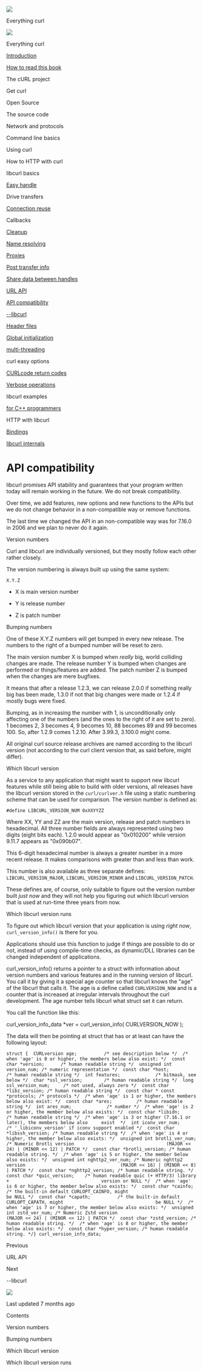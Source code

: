 <a href="../index.html" class="link-a079aa82--primary-53a25e66--logoLink-10d08504"></a>

<img src="https://gblobscdn.gitbook.com/orgs%2F-LxuH0qSm4xO9nWfEBlB%2Favatar.png?alt=media" class="image-67b14f24--avatar-1c1d03ec" />

<span class="text-4505230f--UIH400-4e41e82a--textContentFamily-49a318e1--spaceNameText-677c2969">Everything curl</span>

<a href="../index.html" class="link-a079aa82--primary-53a25e66--logoLink-10d08504"></a>

<img src="https://gblobscdn.gitbook.com/orgs%2F-LxuH0qSm4xO9nWfEBlB%2Favatar.png?alt=media" class="image-67b14f24--avatar-1c1d03ec" />

<span class="text-4505230f--UIH400-4e41e82a--textContentFamily-49a318e1--spaceNameText-677c2969">Everything curl</span>

<a href="../index.html" class="navButton-94f2579c--navButtonClickable-161b88ca"><span class="text-4505230f--UIH300-2063425d--textContentFamily-49a318e1--navButtonLabel-14a4968f">Introduction</span></a>

<a href="../how-to-read.html" class="navButton-94f2579c--navButtonClickable-161b88ca"><span class="text-4505230f--UIH300-2063425d--textContentFamily-49a318e1--navButtonLabel-14a4968f">How to read this book</span></a>

<span class="text-4505230f--UIH300-2063425d--textContentFamily-49a318e1--navButtonLabel-14a4968f">The cURL project</span>

<span class="text-4505230f--UIH300-2063425d--textContentFamily-49a318e1--navButtonLabel-14a4968f">Get curl</span>

<span class="text-4505230f--UIH300-2063425d--textContentFamily-49a318e1--navButtonLabel-14a4968f">Open Source</span>

<span class="text-4505230f--UIH300-2063425d--textContentFamily-49a318e1--navButtonLabel-14a4968f">The source code</span>

<span class="text-4505230f--UIH300-2063425d--textContentFamily-49a318e1--navButtonLabel-14a4968f">Network and protocols</span>

<span class="text-4505230f--UIH300-2063425d--textContentFamily-49a318e1--navButtonLabel-14a4968f">Command line basics</span>

<span class="text-4505230f--UIH300-2063425d--textContentFamily-49a318e1--navButtonLabel-14a4968f">Using curl</span>

<span class="text-4505230f--UIH300-2063425d--textContentFamily-49a318e1--navButtonLabel-14a4968f">How to HTTP with curl</span>

<span class="text-4505230f--UIH300-2063425d--textContentFamily-49a318e1--navButtonLabel-14a4968f">libcurl basics</span>

<a href="easyhandle.html" class="navButton-94f2579c--pageItemWithChildrenNested-2c5d8183--navButtonClickable-161b88ca"><span class="text-4505230f--UIH300-2063425d--textContentFamily-49a318e1--navButtonLabel-14a4968f">Easy handle</span></a>

<span class="text-4505230f--UIH300-2063425d--textContentFamily-49a318e1--navButtonLabel-14a4968f">Drive transfers</span>

<a href="connectionreuse.html" class="navButton-94f2579c--pageItemWithChildrenNested-2c5d8183--navButtonClickable-161b88ca"><span class="text-4505230f--UIH300-2063425d--textContentFamily-49a318e1--navButtonLabel-14a4968f">Connection reuse</span></a>

<span class="text-4505230f--UIH300-2063425d--textContentFamily-49a318e1--navButtonLabel-14a4968f">Callbacks</span>

<a href="cleanup.html" class="navButton-94f2579c--pageItemWithChildrenNested-2c5d8183--navButtonClickable-161b88ca"><span class="text-4505230f--UIH300-2063425d--textContentFamily-49a318e1--navButtonLabel-14a4968f">Cleanup</span></a>

<a href="names.html" class="navButton-94f2579c--pageItemWithChildrenNested-2c5d8183--navButtonClickable-161b88ca"><span class="text-4505230f--UIH300-2063425d--textContentFamily-49a318e1--navButtonLabel-14a4968f">Name resolving</span></a>

<a href="proxies.html" class="navButton-94f2579c--pageItemWithChildrenNested-2c5d8183--navButtonClickable-161b88ca"><span class="text-4505230f--UIH300-2063425d--textContentFamily-49a318e1--navButtonLabel-14a4968f">Proxies</span></a>

<a href="getinfo.html" class="navButton-94f2579c--pageItemWithChildrenNested-2c5d8183--navButtonClickable-161b88ca"><span class="text-4505230f--UIH300-2063425d--textContentFamily-49a318e1--navButtonLabel-14a4968f">Post transfer info</span></a>

<a href="sharing.html" class="navButton-94f2579c--pageItemWithChildrenNested-2c5d8183--navButtonClickable-161b88ca"><span class="text-4505230f--UIH300-2063425d--textContentFamily-49a318e1--navButtonLabel-14a4968f">Share data between handles</span></a>

<a href="url.html" class="navButton-94f2579c--pageItemWithChildrenNested-2c5d8183--navButtonClickable-161b88ca"><span class="text-4505230f--UIH300-2063425d--textContentFamily-49a318e1--navButtonLabel-14a4968f">URL API</span></a>

<a href="api.html" class="navButton-94f2579c--pageItemWithChildrenNested-2c5d8183--navButtonClickable-161b88ca--navButtonOpened-6a88552e"><span class="text-4505230f--UIH300-2063425d--textContentFamily-49a318e1--navButtonLabel-14a4968f">API compatibility</span></a>

<a href="libcurl.html" class="navButton-94f2579c--pageItemWithChildrenNested-2c5d8183--navButtonClickable-161b88ca"><span class="text-4505230f--UIH300-2063425d--textContentFamily-49a318e1--navButtonLabel-14a4968f">--libcurl</span></a>

<a href="headers.html" class="navButton-94f2579c--pageItemWithChildrenNested-2c5d8183--navButtonClickable-161b88ca"><span class="text-4505230f--UIH300-2063425d--textContentFamily-49a318e1--navButtonLabel-14a4968f">Header files</span></a>

<a href="globalinit.html" class="navButton-94f2579c--pageItemWithChildrenNested-2c5d8183--navButtonClickable-161b88ca"><span class="text-4505230f--UIH300-2063425d--textContentFamily-49a318e1--navButtonLabel-14a4968f">Global initialization</span></a>

<a href="threading.html" class="navButton-94f2579c--pageItemWithChildrenNested-2c5d8183--navButtonClickable-161b88ca"><span class="text-4505230f--UIH300-2063425d--textContentFamily-49a318e1--navButtonLabel-14a4968f">multi-threading</span></a>

<span class="text-4505230f--UIH300-2063425d--textContentFamily-49a318e1--navButtonLabel-14a4968f">curl easy options</span>

<a href="curlcode.html" class="navButton-94f2579c--pageItemWithChildrenNested-2c5d8183--navButtonClickable-161b88ca"><span class="text-4505230f--UIH300-2063425d--textContentFamily-49a318e1--navButtonLabel-14a4968f">CURLcode return codes</span></a>

<a href="verbose.html" class="navButton-94f2579c--pageItemWithChildrenNested-2c5d8183--navButtonClickable-161b88ca"><span class="text-4505230f--UIH300-2063425d--textContentFamily-49a318e1--navButtonLabel-14a4968f">Verbose operations</span></a>

<span class="text-4505230f--UIH300-2063425d--textContentFamily-49a318e1--navButtonLabel-14a4968f">libcurl examples</span>

<a href="cplusplus.html" class="navButton-94f2579c--pageItemWithChildrenNested-2c5d8183--navButtonClickable-161b88ca"><span class="text-4505230f--UIH300-2063425d--textContentFamily-49a318e1--navButtonLabel-14a4968f">for C++ programmers</span></a>

<span class="text-4505230f--UIH300-2063425d--textContentFamily-49a318e1--navButtonLabel-14a4968f">HTTP with libcurl</span>

<a href="../bindings.html" class="navButton-94f2579c--navButtonClickable-161b88ca"><span class="text-4505230f--UIH300-2063425d--textContentFamily-49a318e1--navButtonLabel-14a4968f">Bindings</span></a>

<a href="../internals.html" class="navButton-94f2579c--navButtonClickable-161b88ca"><span class="text-4505230f--UIH300-2063425d--textContentFamily-49a318e1--navButtonLabel-14a4968f">libcurl internals</span></a>

<a href="../bookindex.html" class="navButton-94f2579c--navButtonClickable-161b88ca"><span class="text-4505230f--UIH300-2063425d--textContentFamily-49a318e1--navButtonLabel-14a4968f"></span></a>

<a href="https://www.gitbook.com/?utm_source=content&amp;utm_medium=trademark&amp;utm_campaign=curl-1" class="reset-3c756112--trademark-a8da4b94"></a>

<span class="text-4505230f--TextH200-a3425406--textUIFamily-5ebd8e40"></span>

# <span class="text-4505230f--DisplayH900-bfb998fa--textContentFamily-49a318e1">API compatibility</span>

<span class="text-4505230f--UIH300-2063425d--textUIFamily-5ebd8e40--text-8ee2c8b2"></span>

<span class="text-4505230f--UIH300-2063425d--textUIFamily-5ebd8e40--text-8ee2c8b2"></span>

<span class="text-4505230f--TextH400-3033861f--textContentFamily-49a318e1"><span data-key="21632493d67f4f1a925126c6b7648044"><span data-offset-key="21632493d67f4f1a925126c6b7648044:0">libcurl promises API stability and guarantees that your program written today will remain working in the future. We do not break compatibility.</span></span></span>

<span class="text-4505230f--TextH400-3033861f--textContentFamily-49a318e1"><span data-key="8a36e44f4f9940d3b8506cc0b58c4e64"><span data-offset-key="8a36e44f4f9940d3b8506cc0b58c4e64:0">Over time, we add features, new options and new functions to the APIs but we do not change behavior in a non-compatible way or remove functions.</span></span></span>

<span class="text-4505230f--TextH400-3033861f--textContentFamily-49a318e1"><span data-key="471d54b6f4e0471c9c9c283e90a6729e"><span data-offset-key="471d54b6f4e0471c9c9c283e90a6729e:0">The last time we changed the API in an non-compatible way was for 7.16.0 in 2006 and we plan to never do it again.</span></span></span>

<span class="text-4505230f--HeadingH700-04e1a2a3--textContentFamily-49a318e1"><span data-key="fcf73fb0417c4507860e8b99d17aba17"><span data-offset-key="fcf73fb0417c4507860e8b99d17aba17:0">Version numbers</span></span></span>

<span class="text-4505230f--TextH400-3033861f--textContentFamily-49a318e1"><span data-key="84028ad9d2fa4a97b8e919979505b830"><span data-offset-key="84028ad9d2fa4a97b8e919979505b830:0">Curl and libcurl are individually versioned, but they mostly follow each other rather closely.</span></span></span>

<span class="text-4505230f--TextH400-3033861f--textContentFamily-49a318e1"><span data-key="f8f9e06194474600a6bb806445cce088"><span data-offset-key="f8f9e06194474600a6bb806445cce088:0">The version numbering is always built up using the same system:</span></span></span>

    X.Y.Z

- <span class="text-4505230f--TextH400-3033861f--textContentFamily-49a318e1"><span data-key="1adc03a1ed754d9bb5ced3479879b667"><span data-offset-key="1adc03a1ed754d9bb5ced3479879b667:0">X is main version number</span></span></span>

- <span class="text-4505230f--TextH400-3033861f--textContentFamily-49a318e1"><span data-key="df77ff5c900e4c91b7d5529b54e6273d"><span data-offset-key="df77ff5c900e4c91b7d5529b54e6273d:0">Y is release number</span></span></span>

- <span class="text-4505230f--TextH400-3033861f--textContentFamily-49a318e1"><span data-key="d99349fc66d94267bb07dda3e448db8e"><span data-offset-key="d99349fc66d94267bb07dda3e448db8e:0">Z is patch number</span></span></span>

<span class="text-4505230f--HeadingH700-04e1a2a3--textContentFamily-49a318e1"><span data-key="7cc28972c93a48c3911d1dacb4e34273"><span data-offset-key="7cc28972c93a48c3911d1dacb4e34273:0">Bumping numbers</span></span></span>

<span class="text-4505230f--TextH400-3033861f--textContentFamily-49a318e1"><span data-key="a321198d15c44e27a0863cbd415f8b34"><span data-offset-key="a321198d15c44e27a0863cbd415f8b34:0">One of these X.Y.Z numbers will get bumped in every new release. The numbers to the right of a bumped number will be reset to zero.</span></span></span>

<span class="text-4505230f--TextH400-3033861f--textContentFamily-49a318e1"><span data-key="621eccd9922c4a5f85159739050c54c8"><span data-offset-key="621eccd9922c4a5f85159739050c54c8:0">The main version number X is bumped when </span><span data-offset-key="621eccd9922c4a5f85159739050c54c8:1">_really_</span><span data-offset-key="621eccd9922c4a5f85159739050c54c8:2"> big, world colliding changes are made. The release number Y is bumped when changes are performed or things/features are added. The patch number Z is bumped when the changes are mere bugfixes.</span></span></span>

<span class="text-4505230f--TextH400-3033861f--textContentFamily-49a318e1"><span data-key="a81d2c6bc984413ea97f706188affabb"><span data-offset-key="a81d2c6bc984413ea97f706188affabb:0">It means that after a release 1.2.3, we can release 2.0.0 if something really big has been made, 1.3.0 if not that big changes were made or 1.2.4 if mostly bugs were fixed.</span></span></span>

<span class="text-4505230f--TextH400-3033861f--textContentFamily-49a318e1"><span data-key="ca35699139144008adfa60287355b809"><span data-offset-key="ca35699139144008adfa60287355b809:0">Bumping, as in increasing the number with 1, is unconditionally only affecting one of the numbers (and the ones to the right of it are set to zero). 1 becomes 2, 3 becomes 4, 9 becomes 10, 88 becomes 89 and 99 becomes 100. So, after 1.2.9 comes 1.2.10. After 3.99.3, 3.100.0 might come.</span></span></span>

<span class="text-4505230f--TextH400-3033861f--textContentFamily-49a318e1"><span data-key="e357de595aa547eb9187ade3a2c8745b"><span data-offset-key="e357de595aa547eb9187ade3a2c8745b:0">All original curl source release archives are named according to the libcurl version (not according to the curl client version that, as said before, might differ).</span></span></span>

<span class="text-4505230f--HeadingH700-04e1a2a3--textContentFamily-49a318e1"><span data-key="6d47069220bc4bdd86f6b4dae2dbadec"><span data-offset-key="6d47069220bc4bdd86f6b4dae2dbadec:0">Which libcurl version</span></span></span>

<span class="text-4505230f--TextH400-3033861f--textContentFamily-49a318e1"><span data-key="5cc98fddfa394f9396409b92fc725e6d"><span data-offset-key="5cc98fddfa394f9396409b92fc725e6d:0">As a service to any application that might want to support new libcurl features while still being able to build with older versions, all releases have the libcurl version stored in the </span><span data-offset-key="5cc98fddfa394f9396409b92fc725e6d:1">`curl/curlver.h`</span><span data-offset-key="5cc98fddfa394f9396409b92fc725e6d:2"> file using a static numbering scheme that can be used for comparison. The version number is defined as:</span></span></span>

    #define LIBCURL_VERSION_NUM 0xXXYYZZ

<span class="text-4505230f--TextH400-3033861f--textContentFamily-49a318e1"><span data-key="d5273ef04dd04cebb65d2fcb0a2f4084"><span data-offset-key="d5273ef04dd04cebb65d2fcb0a2f4084:0">Where XX, YY and ZZ are the main version, release and patch numbers in hexadecimal. All three number fields are always represented using two digits (eight bits each). 1.2.0 would appear as "0x010200" while version 9.11.7 appears as "0x090b07".</span></span></span>

<span class="text-4505230f--TextH400-3033861f--textContentFamily-49a318e1"><span data-key="bbee3f260aff4b129a584c37e6c61bff"><span data-offset-key="bbee3f260aff4b129a584c37e6c61bff:0">This 6-digit hexadecimal number is always a greater number in a more recent release. It makes comparisons with greater than and less than work.</span></span></span>

<span class="text-4505230f--TextH400-3033861f--textContentFamily-49a318e1"><span data-key="73d43a99825942bcbd472a0a14792f96"><span data-offset-key="73d43a99825942bcbd472a0a14792f96:0">This number is also available as three separate defines: </span><span data-offset-key="73d43a99825942bcbd472a0a14792f96:1">`LIBCURL_VERSION_MAJOR`</span><span data-offset-key="73d43a99825942bcbd472a0a14792f96:2">, </span><span data-offset-key="73d43a99825942bcbd472a0a14792f96:3">`LIBCURL_VERSION_MINOR`</span><span data-offset-key="73d43a99825942bcbd472a0a14792f96:4"> and </span><span data-offset-key="73d43a99825942bcbd472a0a14792f96:5">`LIBCURL_VERSION_PATCH`</span><span data-offset-key="73d43a99825942bcbd472a0a14792f96:6">.</span></span></span>

<span class="text-4505230f--TextH400-3033861f--textContentFamily-49a318e1"><span data-key="2ef6b928b4a24463858a708c77d2d7c0"><span data-offset-key="2ef6b928b4a24463858a708c77d2d7c0:0">These defines are, of course, only suitable to figure out the version number built </span><span data-offset-key="2ef6b928b4a24463858a708c77d2d7c0:1">_just now_</span><span data-offset-key="2ef6b928b4a24463858a708c77d2d7c0:2"> and they will not help you figuring out which libcurl version that is used at run-time three years from now.</span></span></span>

<span class="text-4505230f--HeadingH700-04e1a2a3--textContentFamily-49a318e1"><span data-key="5e4f86f4dcfa488782932ab6bda14d75"><span data-offset-key="5e4f86f4dcfa488782932ab6bda14d75:0">Which libcurl version runs</span></span></span>

<span class="text-4505230f--TextH400-3033861f--textContentFamily-49a318e1"><span data-key="a2bb12e70f01429d8523374c9f7852e6"><span data-offset-key="a2bb12e70f01429d8523374c9f7852e6:0">To figure out which libcurl version that your application is using </span><span data-offset-key="a2bb12e70f01429d8523374c9f7852e6:1">_right now_</span><span data-offset-key="a2bb12e70f01429d8523374c9f7852e6:2">, </span><span data-offset-key="a2bb12e70f01429d8523374c9f7852e6:3">`curl_version_info()`</span><span data-offset-key="a2bb12e70f01429d8523374c9f7852e6:4"> is there for you.</span></span></span>

<span class="text-4505230f--TextH400-3033861f--textContentFamily-49a318e1"><span data-key="ee25f887840e45b8804133da31d69f44"><span data-offset-key="ee25f887840e45b8804133da31d69f44:0">Applications should use this function to judge if things are possible to do or not, instead of using compile-time checks, as dynamic/DLL libraries can be changed independent of applications.</span></span></span>

<span class="text-4505230f--TextH400-3033861f--textContentFamily-49a318e1"><span data-key="f8714dd5264544a6ad1977d54d5f6dd0"><span data-offset-key="f8714dd5264544a6ad1977d54d5f6dd0:0">curl_version_info() returns a pointer to a struct with information about version numbers and various features and in the running version of libcurl. You call it by giving it a special age counter so that libcurl knows the "age" of the libcurl that calls it. The age is a define called </span><span data-offset-key="f8714dd5264544a6ad1977d54d5f6dd0:1">`CURLVERSION_NOW`</span><span data-offset-key="f8714dd5264544a6ad1977d54d5f6dd0:2"> and is a counter that is increased at irregular intervals throughout the curl development. The age number tells libcurl what struct set it can return.</span></span></span>

<span class="text-4505230f--TextH400-3033861f--textContentFamily-49a318e1"><span data-key="eaf4d868185f4e02bf607c89c3226d6a"><span data-offset-key="eaf4d868185f4e02bf607c89c3226d6a:0">You call the function like this:</span></span></span>

<span class="text-4505230f--TextH400-3033861f--textContentFamily-49a318e1"><span data-key="da91717abf1e42f295e82b27f47d377e"><span data-offset-key="da91717abf1e42f295e82b27f47d377e:0">curl_version_info_data \*ver = curl_version_info( CURLVERSION_NOW );</span></span></span>

<span class="text-4505230f--TextH400-3033861f--textContentFamily-49a318e1"><span data-key="f537395d9971455f870bf6c67818db68"><span data-offset-key="f537395d9971455f870bf6c67818db68:0">The data will then be pointing at struct that has or at least can have the following layout:</span></span></span>

    struct {  CURLversion age;          /* see description below */​  /* when 'age' is 0 or higher, the members below also exist: */  const char *version;      /* human readable string */  unsigned int version_num; /* numeric representation */  const char *host;         /* human readable string */  int features;             /* bitmask, see below */  char *ssl_version;        /* human readable string */  long ssl_version_num;     /* not used, always zero */  const char *libz_version; /* human readable string */  const char * const *protocols; /* protocols */​  /* when 'age' is 1 or higher, the members below also exist: */  const char *ares;         /* human readable string */  int ares_num;             /* number */​  /* when 'age' is 2 or higher, the member below also exists: */  const char *libidn;       /* human readable string */​  /* when 'age' is 3 or higher (7.16.1 or later), the members below also     exist  */  int iconv_ver_num;       /* '_libiconv_version' if iconv support enabled */​  const char *libssh_version; /* human readable string */​  /* when 'age' is 4 or higher, the member below also exists: */  unsigned int brotli_ver_num; /* Numeric Brotli version                                  (MAJOR << 24) | (MINOR << 12) | PATCH */  const char *brotli_version; /* human readable string. */​  /* when 'age' is 5 or higher, the member below also exists: */  unsigned int nghttp2_ver_num; /* Numeric nghttp2 version                                   (MAJOR << 16) | (MINOR << 8) | PATCH */  const char *nghttp2_version; /* human readable string. */  const char *quic_version;    /* human readable quic (+ HTTP/3) library +                                  version or NULL */​  /* when 'age' is 6 or higher, the member below also exists: */  const char *cainfo;          /* the built-in default CURLOPT_CAINFO, might                                  be NULL */  const char *capath;          /* the built-in default CURLOPT_CAPATH, might                                  be NULL */​  /* when 'age' is 7 or higher, the member below also exists: */  unsigned int zstd_ver_num; /* Numeric Zstd version                                  (MAJOR << 24) | (MINOR << 12) | PATCH */  const char *zstd_version; /* human readable string. */​  /* when 'age' is 8 or higher, the member below also exists: */  const char *hyper_version; /* human readable string. */​} curl_version_info_data;

<a href="url.html" class="reset-3c756112--card-6570f064--whiteCard-fff091a4--cardPrevious-56a5e674"></a>

<span class="text-4505230f--TextH200-a3425406--textContentFamily-49a318e1">Previous</span>

<span class="text-4505230f--UIH400-4e41e82a--textContentFamily-49a318e1">URL API</span>

<a href="libcurl.html" class="reset-3c756112--card-6570f064--whiteCard-fff091a4--cardNext-19241c42"></a>

<span class="text-4505230f--TextH200-a3425406--textContentFamily-49a318e1">Next</span>

<span class="text-4505230f--UIH400-4e41e82a--textContentFamily-49a318e1">--libcurl</span>

<img src="https://avatars.githubusercontent.com/u/66654881?v=4" class="image-67b14f24--avatar-1c1d03ec" />

<span class="text-4505230f--TextH200-a3425406--textContentFamily-49a318e1">Last updated 7 months ago</span>

<span class="text-4505230f--UIH300-2063425d--textUIFamily-5ebd8e40"></span>

<span class="text-4505230f--InfoH100-1e92e1d1--textContentFamily-49a318e1">Contents</span>

<a href="api.html#version-numbers" class="reset-3c756112--menuItem-aa02f6ec--menuItemLight-757d5235--menuItemInline-173bdf97--pageTocItem-f4427024"></a>

<span class="text-4505230f--UIH300-2063425d--textContentFamily-49a318e1"><span class="text-4505230f--UIH200-50ead35f--textContentFamily-49a318e1">Version numbers</span></span>

<a href="api.html#bumping-numbers" class="reset-3c756112--menuItem-aa02f6ec--menuItemLight-757d5235--menuItemInline-173bdf97--pageTocItem-f4427024"></a>

<span class="text-4505230f--UIH300-2063425d--textContentFamily-49a318e1"><span class="text-4505230f--UIH200-50ead35f--textContentFamily-49a318e1">Bumping numbers</span></span>

<a href="api.html#which-libcurl-version" class="reset-3c756112--menuItem-aa02f6ec--menuItemLight-757d5235--menuItemInline-173bdf97--pageTocItem-f4427024"></a>

<span class="text-4505230f--UIH300-2063425d--textContentFamily-49a318e1"><span class="text-4505230f--UIH200-50ead35f--textContentFamily-49a318e1">Which libcurl version</span></span>

<a href="api.html#which-libcurl-version-runs" class="reset-3c756112--menuItem-aa02f6ec--menuItemLight-757d5235--menuItemInline-173bdf97--pageTocItem-f4427024"></a>

<span class="text-4505230f--UIH300-2063425d--textContentFamily-49a318e1"><span class="text-4505230f--UIH200-50ead35f--textContentFamily-49a318e1">Which libcurl version runs</span></span>
